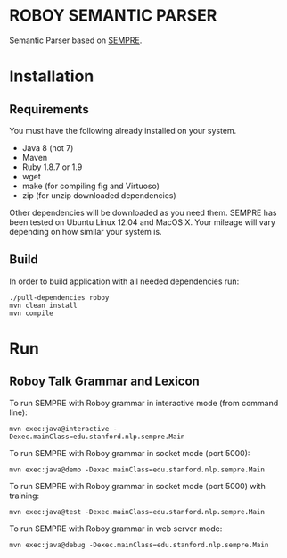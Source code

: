 # ROBOY SEMANTIC PARSER

Semantic Parser based on [SEMPRE](https://nlp.stanford.edu/software/sempre/).

# Installation

## Requirements

You must have the following already installed on your system.

- Java 8 (not 7)
- Maven
- Ruby 1.8.7 or 1.9
- wget
- make (for compiling fig and Virtuoso)
- zip (for unzip downloaded dependencies)

Other dependencies will be downloaded as you need them. SEMPRE has been tested
on Ubuntu Linux 12.04 and MacOS X.  Your mileage will vary depending on how
similar your system is.

## Build

In order to build application with all needed dependencies run:
```
./pull-dependencies roboy
mvn clean install
mvn compile
```

# Run

## Roboy Talk Grammar and Lexicon

To run SEMPRE with Roboy grammar in interactive mode (from command line):
```
mvn exec:java@interactive -Dexec.mainClass=edu.stanford.nlp.sempre.Main
```

To run SEMPRE with Roboy grammar in socket mode (port 5000):
```
mvn exec:java@demo -Dexec.mainClass=edu.stanford.nlp.sempre.Main
```
To run SEMPRE with Roboy grammar in socket mode (port 5000) with training:
```
mvn exec:java@test -Dexec.mainClass=edu.stanford.nlp.sempre.Main
```

To run SEMPRE with Roboy grammar in web server mode:
```
mvn exec:java@debug -Dexec.mainClass=edu.stanford.nlp.sempre.Main
```
